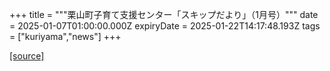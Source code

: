 +++
title = """栗山町子育て支援センター「スキップだより」（1月号）"""
date = 2025-01-07T01:00:00.000Z
expiryDate = 2025-01-22T14:17:48.193Z
tags = ["kuriyama","news"]
+++


[[source]](https://www.town.kuriyama.hokkaido.jp/soshiki/39/27865.html)
